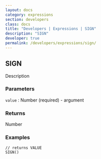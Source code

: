 ```yaml
---
layout: docs
category: expressions
section: developers
class: docs
title: "Developers | Expressions | SIGN"
description: "SIGN"
developer: true
permalink: /developers/expressions/sign/
---
```


## SIGN

Description

### Parameters
`value` : Number (required) - argument

### Returns
Number

### Examples
```
// returns VALUE
SIGN()
```